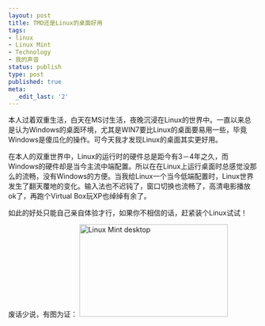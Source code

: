 ```yaml
---
layout: post
title: TMD还是Linux的桌面好用
tags:
- linux
- Linux Mint
- Technology
- 我的声音
status: publish
type: post
published: true
meta:
  _edit_last: '2'
---
```

本人过着双重生活，白天在MS讨生活，夜晚沉浸在Linux的世界中。一直以来总是认为Windows的桌面环境，尤其是WIN7要比Linux的桌面要易用一些，毕竟Windows是傻瓜化的操作。可今天我才发现Linux的桌面其实更好用。

在本人的双重世界中，Linux的运行时的硬件总是距今有3－4年之久，而Windows的硬件却是当今主流中端配置。所以在在Linux上运行桌面时总感觉没那么的流畅，没有Windows的方便。当我给Linux一个当今低端配置时，Linux世界发生了翻天覆地的变化。输入法也不迟钝了，窗口切换也流畅了，高清电影播放ok了，再跑个Virtual Box玩XP也绰绰有余了。

如此的好处只能自己亲自体验才行，如果你不相信的话，赶紧装个Linux试试！

废话少说，有图为证：
<a href="http://www.tairan.net/wp-content/uploads/2009/10/Screenshot.png" target="_blank"><img src="http://www.tairan.net/wp-content/uploads/2009/10/Screenshot-300x187.png" alt="Linux Mint desktop " title="Linux Mint desktop " width="300" height="187" class="aligncenter size-medium wp-image-645" /></a>
